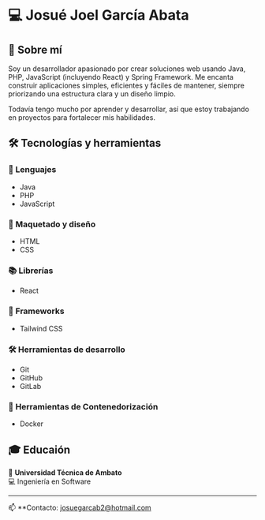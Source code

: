 # 💻 Josué Joel García Abata  

## 🚀 Sobre mí  
Soy un desarrollador apasionado por crear soluciones web usando Java, PHP, JavaScript (incluyendo React) y Spring Framework. Me encanta construir aplicaciones simples, eficientes y fáciles de mantener, siempre priorizando una estructura clara y un diseño limpio.

Todavía tengo mucho por aprender y desarrollar, así que estoy trabajando en proyectos para fortalecer mis habilidades.  

## 🛠️ Tecnologías y herramientas  

### 📌 Lenguajes  
- Java  
- PHP  
- JavaScript  

### 🎨 Maquetado y diseño  
- HTML  
- CSS  

### 📚 Librerías  
- React  

### 🌱 Frameworks
- Tailwind CSS

### 🛠 Herramientas de desarrollo  
- Git  
- GitHub  
- GitLab  

### 🐳 Herramientas de Contenedorización
- Docker

## 🎓 Educaión  
📍 **Universidad Técnica de Ambato**  
💻 Ingeniería en Software  

---  

📫 **Contacto: josuegarcab2@hotmail.com
